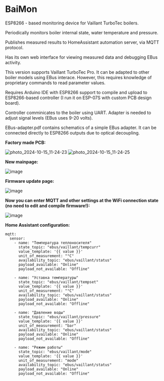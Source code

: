 # BaiMon

ESP8266 - based monitoring device for Vaillant TurboTec boilers.

Periodically monitors boiler internal state, water temperature and pressure.

Publishes measured results to HomeAssistant automation server, via MQTT protocol.

Has its own web interface for viewing measured data and debugging EBus activity.

This version supports Vaillant TurboTec Pro. It can be adapted to other
boiler models using EBus interace. However, this requires knowledge of proprietary
commands to read parameter values.

Requires Arduino IDE with ESP8266 support to compile and upload to ESP8266-based controller (I run it on ESP-07S with custom PCB design board). 

Controller comminicates to the boiler using UART. Adapter is needed to adjust signal levels (EBus uses 9-20 volts).

EBus-adapter.pdf contains schematics of a simple EBus adapter.
It can be connected directly to ESP8266 outputs due to optical decoupling.

**Factory made PCB:**

![photo_2024-10-15_11-24-23](https://github.com/user-attachments/assets/2dc630aa-241f-49d6-a961-c7841dcdcdc7)
![photo_2024-10-15_11-24-25](https://github.com/user-attachments/assets/675da22a-cb2a-457a-8124-40a7b2fb43ae)

**New mainpage:**

![image](https://github.com/user-attachments/assets/39f02201-f54d-4785-a5b2-33afb850300e)

**Firmware update page:**

![image](https://github.com/user-attachments/assets/2021a2ee-b122-4d1e-919d-b187ea10e9b8)

**Now you can enter MQTT and other settings at the WiFi connection state (no need to edit and compile firmware!):**

![image](https://github.com/user-attachments/assets/be4cfc1c-918c-4535-b4b7-3540921f56d7)

**Home Assistant configuration:**
```
mqtt:
  sensor:
    - name: "Температура теплоносителя"
      state_topic: "ebus/vaillant/tempcurr" 
      value_template: '{{ value }}'
      unit_of_measurement: "°C"
      availability_topic: "ebus/vaillant/status"
      payload_available: "Online"
      payload_not_available: "Offline"

    - name: "Уставка температуры"
      state_topic: "ebus/vaillant/tempset" 
      value_template: '{{ value }}'
      unit_of_measurement: "°C"
      availability_topic: "ebus/vaillant/status"
      payload_available: "Online"
      payload_not_available: "Offline"
    
    - name: "Давление воды"
      state_topic: "ebus/vaillant/pressure" 
      value_template: '{{ value }}'
      unit_of_measurement: "bar"
      availability_topic: "ebus/vaillant/status"
      payload_available: "Online"
      payload_not_available: "Offline"
    
    - name: "Режим работы"
      state_topic: "ebus/vaillant/mode" 
      value_template: '{{ value }}'
      unit_of_measurement: "mode"
      availability_topic: "ebus/vaillant/status"
      payload_available: "Online"
      payload_not_available: "Offline"
```
